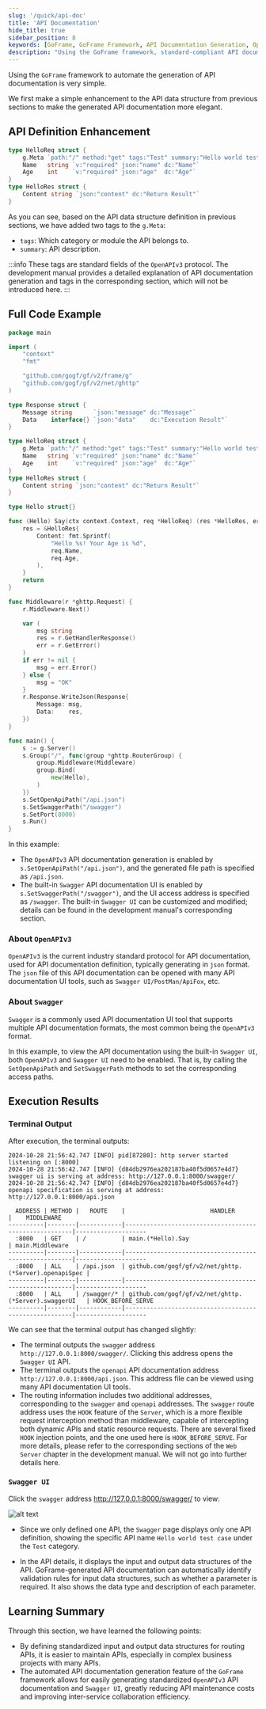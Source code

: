```yaml
---
slug: '/quick/api-doc'
title: 'API Documentation'
hide_title: true
sidebar_position: 8
keywords: [GoFrame, GoFrame Framework, API Documentation Generation, OpenAPIv3, Swagger UI, Automated API Documentation, API Data Structure, GoFrame Tutorial, Web Development, API Documentation]
description: "Using the GoFrame framework, standard-compliant API documentation can be easily generated. This article introduces how to enhance API definitions and combine them with the OpenAPIv3 protocol and Swagger UI to automatically generate and display API documentation. The code examples provide a detailed explanation of API data structure definitions, routing middleware settings, and how to optimize the API documentation generation process using GoFrame framework features."
---
```


Using the `GoFrame` framework to automate the generation of API documentation is very simple.

We first make a simple enhancement to the API data structure from previous sections to make the generated API documentation more elegant.

## API Definition Enhancement

```go
type HelloReq struct {
    g.Meta `path:"/" method:"get" tags:"Test" summary:"Hello world test case"`
    Name   string `v:"required" json:"name" dc:"Name"`
    Age    int    `v:"required" json:"age"  dc:"Age"`
}
type HelloRes struct {
    Content string `json:"content" dc:"Return Result"`
}
```

As you can see, based on the API data structure definition in previous sections, we have added two tags to the `g.Meta`:
- `tags`: Which category or module the API belongs to.
- `summary`: API description.

:::info
These tags are standard fields of the `OpenAPIv3` protocol. The development manual provides a detailed explanation of API documentation generation and tags in the corresponding section, which will not be introduced here.
:::

## Full Code Example

```go title="main.go"
package main

import (
    "context"
    "fmt"

    "github.com/gogf/gf/v2/frame/g"
    "github.com/gogf/gf/v2/net/ghttp"
)

type Response struct {
    Message string      `json:"message" dc:"Message"`
    Data    interface{} `json:"data"    dc:"Execution Result"`
}

type HelloReq struct {
    g.Meta `path:"/" method:"get" tags:"Test" summary:"Hello world test case"`
    Name   string `v:"required" json:"name" dc:"Name"`
    Age    int    `v:"required" json:"age"  dc:"Age"`
}
type HelloRes struct {
    Content string `json:"content" dc:"Return Result"`
}

type Hello struct{}

func (Hello) Say(ctx context.Context, req *HelloReq) (res *HelloRes, err error) {
    res = &HelloRes{
        Content: fmt.Sprintf(
            "Hello %s! Your Age is %d",
            req.Name,
            req.Age,
        ),
    }
    return
}

func Middleware(r *ghttp.Request) {
    r.Middleware.Next()

    var (
        msg string
        res = r.GetHandlerResponse()
        err = r.GetError()
    )
    if err != nil {
        msg = err.Error()
    } else {
        msg = "OK"
    }
    r.Response.WriteJson(Response{
        Message: msg,
        Data:    res,
    })
}

func main() {
    s := g.Server()
    s.Group("/", func(group *ghttp.RouterGroup) {
        group.Middleware(Middleware)
        group.Bind(
            new(Hello),
        )
    })
    s.SetOpenApiPath("/api.json")
    s.SetSwaggerPath("/swagger")
    s.SetPort(8000)
    s.Run()
}
```
In this example:
- The `OpenAPIv3` API documentation generation is enabled by `s.SetOpenApiPath("/api.json")`, and the generated file path is specified as `/api.json`.
- The built-in `Swagger` API documentation UI is enabled by `s.SetSwaggerPath("/swagger")`, and the UI access address is specified as `/swagger`. The built-in `Swagger UI` can be customized and modified; details can be found in the development manual's corresponding section.

### About `OpenAPIv3`

`OpenAPIv3` is the current industry standard protocol for API documentation, used for API documentation definition, typically generating in `json` format. The `json` file of this API documentation can be opened with many API documentation UI tools, such as `Swagger UI/PostMan/ApiFox`, etc.

### About `Swagger`

`Swagger` is a commonly used API documentation UI tool that supports multiple API documentation formats, the most common being the `OpenAPIv3` format.

In this example, to view the API documentation using the built-in `Swagger UI`, both `OpenAPIv3` and `Swagger UI` need to be enabled. That is, by calling the `SetOpenApiPath` and `SetSwaggerPath` methods to set the corresponding access paths.

## Execution Results


### Terminal Output

After execution, the terminal outputs:
```text
2024-10-28 21:56:42.747 [INFO] pid[87280]: http server started listening on [:8000]
2024-10-28 21:56:42.747 [INFO] {d84db2976ea202187ba40f5d0657e4d7} swagger ui is serving at address: http://127.0.0.1:8000/swagger/
2024-10-28 21:56:42.747 [INFO] {d84db2976ea202187ba40f5d0657e4d7} openapi specification is serving at address: http://127.0.0.1:8000/api.json

  ADDRESS | METHOD |   ROUTE    |                        HANDLER                        |    MIDDLEWARE      
----------|--------|------------|-------------------------------------------------------|--------------------
  :8000   | GET    | /          | main.(*Hello).Say                                     | main.Middleware    
----------|--------|------------|-------------------------------------------------------|--------------------
  :8000   | ALL    | /api.json  | github.com/gogf/gf/v2/net/ghttp.(*Server).openapiSpec |                    
----------|--------|------------|-------------------------------------------------------|--------------------
  :8000   | ALL    | /swagger/* | github.com/gogf/gf/v2/net/ghttp.(*Server).swaggerUI   | HOOK_BEFORE_SERVE  
----------|--------|------------|-------------------------------------------------------|--------------------
```

We can see that the terminal output has changed slightly:
- The terminal outputs the `swagger` address `http://127.0.0.1:8000/swagger/`. Clicking this address opens the `Swagger UI` API.
- The terminal outputs the `openapi` API documentation address `http://127.0.0.1:8000/api.json`. This address file can be viewed using many API documentation UI tools.
- The routing information includes two additional addresses, corresponding to the `swagger` and `openapi` addresses. The `swagger` route address uses the `HOOK` feature of the `Server`, which is a more flexible request interception method than middleware, capable of intercepting both dynamic APIs and static resource requests. There are several fixed `HOOK` injection points, and the one used here is `HOOK_BEFORE_SERVE`. For more details, please refer to the corresponding sections of the `Web Server` chapter in the development manual. We will not go into further details here.

### `Swagger UI`

Click the `swagger` address http://127.0.0.1:8000/swagger/ to view:

![alt text](QQ_1730124029804.png)

- Since we only defined one API, the `Swagger` page displays only one API definition, showing the specific API name `Hello world test case` under the `Test` category.

- In the API details, it displays the input and output data structures of the API. GoFrame-generated API documentation can automatically identify validation rules for input data structures, such as whether a parameter is required. It also shows the data type and description of each parameter.


## Learning Summary

Through this section, we have learned the following points:
- By defining standardized input and output data structures for routing APIs, it is easier to maintain APIs, especially in complex business projects with many APIs.
- The automated API documentation generation feature of the `GoFrame` framework allows for easily generating standardized `OpenAPIv3` API documentation and `Swagger UI`, greatly reducing API maintenance costs and improving inter-service collaboration efficiency.